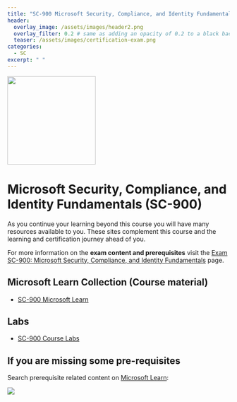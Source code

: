 ```yaml
---
title: "SC-900 Microsoft Security, Compliance, and Identity Fundamentals"
header:
  overlay_image: /assets/images/header2.png
  overlay_filter: 0.2 # same as adding an opacity of 0.2 to a black background
  teaser: /assets/images/certification-exam.png
categories:
  - SC
excerpt: " "
---
```

<img src="../../assets/images/certification-exam.png" width="200" height="200">

# Microsoft Security, Compliance, and Identity Fundamentals (SC-900)

As you continue your learning beyond this course you will have many resources available to you. These sites complement this course and the learning and certification journey ahead of you.

For more information on the **exam content and prerequisites** visit the [Exam SC-900: Microsoft Security, Compliance, and Identity Fundamentals](https://learn.microsoft.com/en-us/certifications/exams/sc-900) page.

## Microsoft Learn Collection (Course material)
- [SC-900 Microsoft Learn](https://aka.ms/courseSC-900)

## Labs
- [SC-900 Course Labs](https://aka.ms/sc900labs)

## If you are missing some pre-requisites
Search prerequisite related content on [Microsoft Learn](https://learn.microsoft.com/en-us/training/browse/):

<img src="../../assets/images/learn-search.png">